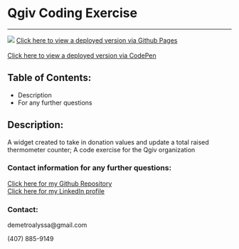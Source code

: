 <!DOCTYPE html>
<html lang= "en">
<head>
<meta charset="UTF-8" />
<meta name="viewport" content="width=device-width, initial-scale=1.0">
<h1>Qgiv Coding Exercise</h1>
<hr>
</head>
<body>
<img src="https://i.imgur.com/NLiKM9b.jpg">
<a href="https://leanndemetro.github.io/QgivCodeExercise/"> Click here to view a deployed version via Github Pages<a> 
<br></br>
<a href="https://codepen.io/alyssademetro/pen/dyWMaJV"> Click here to view a deployed version via CodePen<a> 

<h2>Table of Contents:</h2>
    
<ul>
<li>Description</li>
<li>For any further questions</li>
</ul>   

<h2>Description:</h2>
<p>A widget created to take in donation values and update a total raised thermometer counter; A code exercise for the Qgiv organization  </p>

<h3>Contact information for any further questions:</h3>
         
<a href="https://github.com/leanndemetro/QgivCodeExercise"> Click here for my Github Repository </a>
<br>
<a href="https://www.linkedin.com/in/alyssa-de-metro-59abba1b0/"> Click here for my LinkedIn profile </a>

<h3>Contact:</h3>
<p>demetroalyssa@gmail.com</p>
<p>(407) 885-9149</p>

</body> 
</html>
